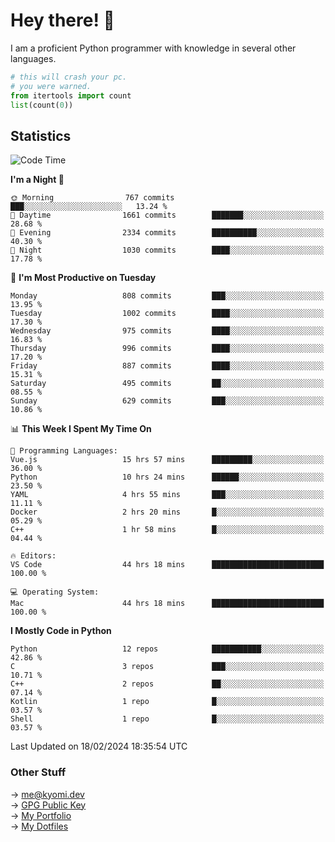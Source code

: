 # Hey there! 👋

I am a proficient Python programmer with knowledge in several other languages.

```py
# this will crash your pc.
# you were warned.
from itertools import count
list(count(0))
```

## Statistics
<!--START_SECTION:waka-->
![Code Time](http://img.shields.io/badge/Code%20Time-914%20hrs%2033%20mins-blue)

**I'm a Night 🦉** 

```text
🌞 Morning                767 commits         ███░░░░░░░░░░░░░░░░░░░░░░   13.24 % 
🌆 Daytime                1661 commits        ███████░░░░░░░░░░░░░░░░░░   28.68 % 
🌃 Evening                2334 commits        ██████████░░░░░░░░░░░░░░░   40.30 % 
🌙 Night                  1030 commits        ████░░░░░░░░░░░░░░░░░░░░░   17.78 % 
```
📅 **I'm Most Productive on Tuesday** 

```text
Monday                   808 commits         ███░░░░░░░░░░░░░░░░░░░░░░   13.95 % 
Tuesday                  1002 commits        ████░░░░░░░░░░░░░░░░░░░░░   17.30 % 
Wednesday                975 commits         ████░░░░░░░░░░░░░░░░░░░░░   16.83 % 
Thursday                 996 commits         ████░░░░░░░░░░░░░░░░░░░░░   17.20 % 
Friday                   887 commits         ████░░░░░░░░░░░░░░░░░░░░░   15.31 % 
Saturday                 495 commits         ██░░░░░░░░░░░░░░░░░░░░░░░   08.55 % 
Sunday                   629 commits         ███░░░░░░░░░░░░░░░░░░░░░░   10.86 % 
```


📊 **This Week I Spent My Time On** 

```text
💬 Programming Languages: 
Vue.js                   15 hrs 57 mins      █████████░░░░░░░░░░░░░░░░   36.00 % 
Python                   10 hrs 24 mins      ██████░░░░░░░░░░░░░░░░░░░   23.50 % 
YAML                     4 hrs 55 mins       ███░░░░░░░░░░░░░░░░░░░░░░   11.11 % 
Docker                   2 hrs 20 mins       █░░░░░░░░░░░░░░░░░░░░░░░░   05.29 % 
C++                      1 hr 58 mins        █░░░░░░░░░░░░░░░░░░░░░░░░   04.44 % 

🔥 Editors: 
VS Code                  44 hrs 18 mins      █████████████████████████   100.00 % 

💻 Operating System: 
Mac                      44 hrs 18 mins      █████████████████████████   100.00 % 
```

**I Mostly Code in Python** 

```text
Python                   12 repos            ███████████░░░░░░░░░░░░░░   42.86 % 
C                        3 repos             ███░░░░░░░░░░░░░░░░░░░░░░   10.71 % 
C++                      2 repos             ██░░░░░░░░░░░░░░░░░░░░░░░   07.14 % 
Kotlin                   1 repo              █░░░░░░░░░░░░░░░░░░░░░░░░   03.57 % 
Shell                    1 repo              █░░░░░░░░░░░░░░░░░░░░░░░░   03.57 % 
```




 Last Updated on 18/02/2024 18:35:54 UTC
<!--END_SECTION:waka-->

### Other Stuff

→ [me@kyomi.dev](mailto:me@kyomi.dev)\
→ [GPG Public Key](https://github.com/bitterteriyaki.gpg)\
→ [My Portfolio](https://kyomi.dev)\
→ [My Dotfiles](https://github.com/bitterteriyaki/dotfiles)
